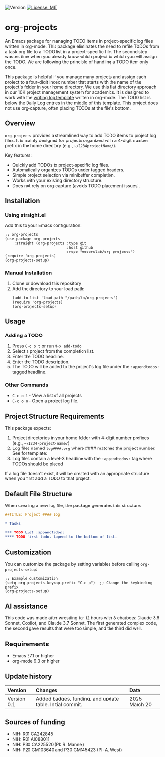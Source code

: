 ![Version](https://img.shields.io/static/v1?label=org-projects&message=0.1&color=brightcolor)
[![License: MIT](https://img.shields.io/badge/License-MIT-blue.svg)](https://opensource.org/licenses/MIT)

# org-projects

An Emacs package for managing TODO items in project-specific log files written in org-mode.
This package eliminates the need to refile TODOs from a task.org file to a TODO list in a project-specific file.
The second step wastes time when you already know which project to which you will assign the TODO.
We are following the principle of handling a TODO item only once.

This package is helpful if you manage many projects and assign each project to a four-digit index number 
that starts with the name of the project's folder in your home directory. We use this flat directory approach in our 10K project 
management system for academics. It is designed to work with the [writing log template](https://github.com/MooersLab/writingLogTemplateInOrg) written in org-mode.
The TODO list is below the Daily Log entries in the middle of this template.
This project does not use org-capture, often placing TODOs at the file's bottom. 


## Overview

`org-projects` provides a streamlined way to add TODO items to project log files. 
It is mainly designed for projects organized with a 4-digit number prefix in the home directory (e.g., `~/1234projectName/`).

Key features:
- Quickly add TODOs to project-specific log files.
- Automatically organizes TODOs under tagged headers.
- Simple project selection via minibuffer completion.
- Works with your existing directory structure.
- Does not rely on org-capture (avoids TODO placement issues).

## Installation

### Using straight.el

Add this to your Emacs configuration:

```elisp
;; org-projects
(use-package org-projects
    :straight (org-projects :type git 
                            :host github 
                            :repo "mooerslab/org-projects")
(require 'org-projects)
(org-projects-setup)
```

### Manual Installation

1. Clone or download this repository
2. Add the directory to your load path:
   ```elisp
   (add-to-list 'load-path "/path/to/org-projects")
   (require 'org-projects)
   (org-projects-setup)
   ```

## Usage

### Adding a TODO

1. Press `C-c o t` or run `M-x add-todo`.
2. Select a project from the completion list.
3. Enter the TODO headline.
4. Enter the TODO description.
5. The TODO will be added to the project's log file under the `:appendtodos:` tagged headline.

### Other Commands

- `C-c o l` - View a list of all projects.
- `C-c o o` - Open a project log file.

## Project Structure Requirements

This package expects:

1. Project directories in your home folder with 4-digit number prefixes (e.g., `~/1234-project-name/`)
2. Log files named `log####.org` where #### matches the project number. See for template: 
3. Log files contain a level-3 headline with the `:appendtodos:` tag where TODOs should be placed

If a log file doesn't exist, it will be created with an appropriate structure when you first add a TODO to that project.

## Default File Structure

When creating a new log file, the package generates this structure:

```org
#+TITLE: Project #### Log

* Tasks

*** TODO List :appendtodos:
**** TODO first todo. Append to the bottom of list.
```

## Customization

You can customize the package by setting variables before calling `org-projects-setup`:

```elisp
;; Example customization
(setq org-projects-keymap-prefix "C-c p")  ;; Change the keybinding prefix
(org-projects-setup)
```

## AI assistance
This code was made after wrestling for 12 hours with 3 chatbots: Claude 3.5 Sonnet, Copilot, and Claude 3.7 Sonnet.
The first generated complex code, the second gave results that were too simple, and the third did well.

## Requirements

- Emacs 27.1 or higher
- org-mode 9.3 or higher

## Update history

|Version      | Changes                                                                                                                                                                         | Date                 |
|:-----------|:------------------------------------------------------------------------------------------------------------------------------------------|:--------------------|
| Version 0.1 |   Added badges, funding, and update table.  Initial commit.                                                                                                                | 2025 March 20  |

## Sources of funding

- NIH: R01 CA242845
- NIH: R01 AI088011
- NIH: P30 CA225520 (PI: R. Mannel)
- NIH: P20 GM103640 and P30 GM145423 (PI: A. West)

